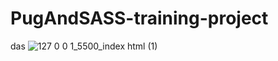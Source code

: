 # PugAndSASS-training-project
das
![127 0 0 1_5500_index html (1)](https://user-images.githubusercontent.com/62019968/216300478-e199d51b-e763-4b9b-9dc3-be1e881acf04.png)
